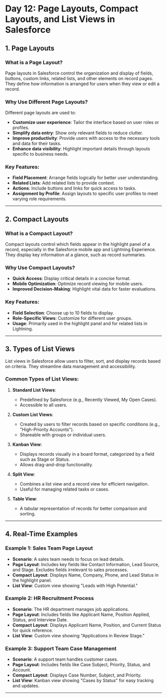 # Day 12: Page Layouts, Compact Layouts, and List Views in Salesforce

## 1. **Page Layouts**
### What is a Page Layout?
Page layouts in Salesforce control the organization and display of fields, buttons, custom links, related lists, and other elements on record pages. They define how information is arranged for users when they view or edit a record.

### Why Use Different Page Layouts?
Different page layouts are used to:
- **Customize user experience**: Tailor the interface based on user roles or profiles.
- **Simplify data entry**: Show only relevant fields to reduce clutter.
- **Improve productivity**: Provide users with access to the necessary tools and data for their tasks.
- **Enhance data visibility**: Highlight important details through layouts specific to business needs.

### Key Features:
- **Field Placement**: Arrange fields logically for better user understanding.
- **Related Lists**: Add related lists to provide context.
- **Actions**: Include buttons and links for quick access to tasks.
- **Assignment by Profile**: Assign layouts to specific user profiles to meet varying role requirements.

---

## 2. **Compact Layouts**
### What is a Compact Layout?
Compact layouts control which fields appear in the highlight panel of a record, especially in the Salesforce mobile app and Lightning Experience. They display key information at a glance, such as record summaries.

### Why Use Compact Layouts?
- **Quick Access**: Display critical details in a concise format.
- **Mobile Optimization**: Optimize record viewing for mobile users.
- **Improved Decision-Making**: Highlight vital data for faster evaluations.

### Key Features:
- **Field Selection**: Choose up to 10 fields to display.
- **Role-Specific Views**: Customize for different user groups.
- **Usage**: Primarily used in the highlight panel and for related lists in Lightning.

---

## 3. **Types of List Views**
List views in Salesforce allow users to filter, sort, and display records based on criteria. They streamline data management and accessibility.

### Common Types of List Views:
1. **Standard List Views**:
   - Predefined by Salesforce (e.g., Recently Viewed, My Open Cases).
   - Accessible to all users.

2. **Custom List Views**:
   - Created by users to filter records based on specific conditions (e.g., "High-Priority Accounts").
   - Shareable with groups or individual users.

3. **Kanban View**:
   - Displays records visually in a board format, categorized by a field such as Stage or Status.
   - Allows drag-and-drop functionality.

4. **Split View**:
   - Combines a list view and a record view for efficient navigation.
   - Useful for managing related tasks or cases.

5. **Table View**:
   - A tabular representation of records for better comparison and sorting.

---

## 4. **Real-Time Examples**

### Example 1: **Sales Team Page Layout**
- **Scenario**: A sales team needs to focus on lead details.
- **Page Layout**: Includes key fields like Contact Information, Lead Source, and Stage. Excludes fields irrelevant to sales processes.
- **Compact Layout**: Displays Name, Company, Phone, and Lead Status in the highlight panel.
- **List View**: Custom view showing "Leads with High Potential."

### Example 2: **HR Recruitment Process**
- **Scenario**: The HR department manages job applications.
- **Page Layout**: Includes fields like Applicant Name, Position Applied, Status, and Interview Date.
- **Compact Layout**: Displays Applicant Name, Position, and Current Status for quick reference.
- **List View**: Custom view showing "Applications in Review Stage."

### Example 3: **Support Team Case Management**
- **Scenario**: A support team handles customer cases.
- **Page Layout**: Includes fields like Case Subject, Priority, Status, and Account.
- **Compact Layout**: Displays Case Number, Subject, and Priority.
- **List View**: Kanban view showing "Cases by Status" for easy tracking and updates.

---

